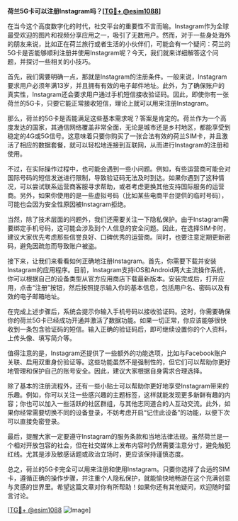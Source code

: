 **荷兰5G卡可以注册Instagram吗？[[TG💪+ @esim1088](https://t.me/s/esim1088)]**

在当今这个高度数字化的时代，社交平台的重要性不言而喻。Instagram作为全球最受欢迎的图片和视频分享应用之一，吸引了无数用户。然而，对于一些身处海外的朋友来说，比如正在荷兰旅行或者生活的小伙伴们，可能会有一个疑问：荷兰的5G卡是否能够顺利注册并使用Instagram呢？今天，我们就来详细解答这个问题，并探讨一些相关的小技巧。

首先，我们需要明确一点，那就是Instagram的注册条件。一般来说，Instagram要求用户必须年满13岁，并且拥有有效的电子邮件地址。此外，为了确保账户的真实性，Instagram还会要求用户通过手机短信接收验证码。因此，即使你有一张荷兰的5G卡，只要它能正常接收短信，理论上就可以用来注册Instagram。

那么，荷兰的5G卡是否能满足这些基本需求呢？答案是肯定的。荷兰作为一个高度发达的国家，其通信网络覆盖非常全面，无论是城市还是乡村地区，都能享受到稳定的4G或5G信号。这意味着只要你购买了一张合法有效的荷兰SIM卡，并且激活了相应的数据套餐，就可以轻松地连接到互联网，从而进行Instagram的注册和使用。

不过，在实际操作过程中，也可能会遇到一些小问题。例如，有些运营商可能会对国际号码的短信发送进行限制，导致验证码无法及时到达。如果你遇到了这种情况，可以尝试联系运营商客服寻求帮助，或者考虑更换其他支持国际服务的运营商。另外，如果你使用的是一些虚拟号码（比如某些电商平台提供的临时号码），可能也会因为安全性原因被Instagram拒绝。

当然，除了技术层面的问题外，我们还需要关注一下隐私保护。由于Instagram需要绑定手机号码，这可能会涉及到个人信息的安全问题。因此，在选择SIM卡时，建议大家优先考虑那些信誉良好、口碑优秀的运营商。同时，也要注意定期更新密码，避免因疏忽而导致账户被盗。

接下来，让我们来看看如何正确地注册Instagram。首先，你需要下载并安装Instagram的应用程序。目前，Instagram支持iOS和Android两大主流操作系统，你可以根据自己的设备类型从官方应用商店下载最新版本。安装完成后，打开应用，点击“注册”按钮，然后按照提示输入你的基本信息，包括用户名、密码以及有效的电子邮箱地址。

在完成上述步骤后，系统会提示你输入手机号码以接收验证码。这时，你需要确保你的荷兰5G卡已经成功开通并激活了数据功能。如果一切正常，你应该能够很快收到一条包含验证码的短信。输入正确的验证码后，即可继续设置你的个人资料，上传头像、填写简介等。

值得注意的是，Instagram还提供了一些额外的功能选项，比如与Facebook账户关联、启用双重身份验证等。这些功能虽然不是强制性的，但它们可以帮助你更好地管理和保护自己的账号安全。因此，建议大家根据自身需求合理选择。

除了基本的注册流程外，还有一些小贴士可以帮助你更好地享受Instagram带来的乐趣。例如，你可以关注一些感兴趣的主题标签，这样就能发现更多新鲜有趣的内容；你也可以加入一些活跃的社区群组，与其他志同道合的人互动交流。此外，如果你经常需要切换不同的设备登录，不妨考虑开启“记住此设备”的功能，以便下次可以直接免密登录。

最后，提醒大家一定要遵守Instagram的服务条款和当地法律法规。虽然荷兰是一个相对开放包容的社会，但在社交媒体上发布内容时仍然需要注意分寸，避免触犯红线。尤其是涉及敏感话题或政治立场时，更应该保持谨慎态度。

总之，荷兰的5G卡完全可以用来注册和使用Instagram。只要你选择了合适的SIM卡，遵循正确的操作步骤，并注重个人隐私保护，就能愉快地畅游在这个充满创意与灵感的世界里。希望这篇文章对你有所帮助！如果你还有其他疑问，欢迎随时留言讨论。

[[TG💪+ @esim1088](https://t.me/s/esim1088) ![Image](https://i.postimg.cc/4NQfJmqS/Snipaste-2025-05-13-00-14-12.png)]